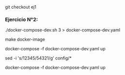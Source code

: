 git checkout ej1

### Ejercicio N°2:

./docker-compose-dev.sh 3 > docker-compose-dev.yaml

make docker-image

docker-compose -f docker-compose-dev.yaml up

sed -i 's/12345/54321/g' config/*

docker-compose -f docker-compose-dev.yaml up


